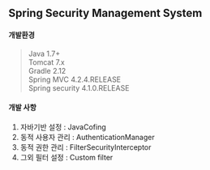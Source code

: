 ## Spring Security Management System

#### 개발환경

>Java 1.7+  
Tomcat 7.x  
Gradle 2.12  
Spring MVC 4.2.4.RELEASE  
Spring security 4.1.0.RELEASE

#### 개발 사항

1. 자바기반 설정 : JavaCofing
2. 동적 사용자 관리 : AuthenticationManager
3. 동적 권한 관리 : FilterSecurityInterceptor 
4. 그외 필터 설정 : Custom filter